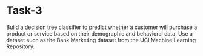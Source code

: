 # Task-3

Build a decision tree classifier to predict whether a customer will purchase a product or service based on their demographic and behavioral data. Use a dataset such as the Bank Marketing dataset from the UCI Machine Learning Repository.
